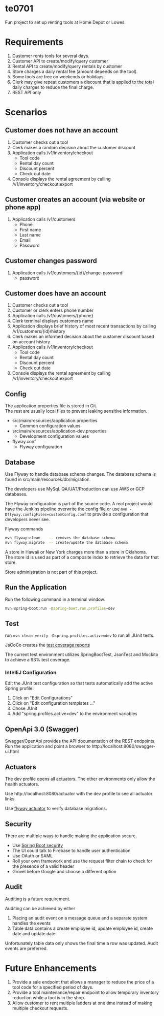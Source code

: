 # te0701

Fun project to set up renting tools at Home Depot or Lowes.

# Requirements

1. Customer rents tools for several days.
2. Customer API to create/modify/query customer
3. Rental API to create/modify/query rentals by customer
4. Store charges a daily rental fee (amount depends on the tool).
5. Some tools are free on weekends or holidays.
6. Clerk may give repeat customers a discount that is applied to the total daily charges to reduce the final charge.
7. REST API only

# Scenarios

## Customer does not have an account

1. Customer checks out a tool
2. Clerk makes a random decision about the customer discount
3. Application calls /v1/inventory/checkout
    * Tool code
    * Rental day count
    * Discount percent
    * Check out date
4. Console displays the rental agreement by calling /v1/inventory/checkout:export

## Customer creates an account (via website or phone app)

1. Application calls /v1/customers
    * Phone
    * First name
    * Last name
    * Email
    * Password

## Customer changes password

1. Application calls /v1/customers/{id}/change-password
   * password

## Customer does have an account

1. Customer checks out a tool
2. Customer or clerk enters phone number
3. Application calls /v1/customers/{phone}
4. Clerk terminal displays customers name
5. Application displays brief history of most recent transactions by calling /v1/customers/{id}/history
6. Clerk makes an informed decision about the customer discount based on account history
7. Application calls /v1/inventory/checkout
    * Tool code
    * Rental day count
    * Discount percent
    * Check out date
8. Console displays the rental agreement by calling /v1/inventory/checkout:export

## Config

The application.properties file is stored in Git.  
The rest are usually local files to prevent leaking sensitive information.

* src/main/resources/application.properties
    * Common configuration values
* src/main/resources/application-dev.properties
    * Development configuration values
* flyway.conf
    * Flyway configuration

## Database

Use Flyway to handle database schema changes. The database schema is found in src/main/resources/db/migration.

The developers use MySql. QA/UAT/Production can use AWS or GCP databases.

The Flyway configuration is part of the source code. A real project would have the Jenkins pipeline overwrite the
config file or use `mvn -Dflyway.configFiles=customConfig.conf` to provide a configuration that developers never see.

Flyway commands

```bash
mvn flyway:clean    -- removes the database schema
mvn flyway:migrate  -- create/update the database schema
```

A store in Hawaii or New York charges more than a store in Oklahoma.  
The store id is used as part of a composite index to retrieve the data for that store.

Store administration is not part of this project.

## Run the Application

Run the following command in a terminal window:

```bash
mvn spring-boot:run -Dspring-boot.run.profiles=dev
```

## Test

run `mvn clean verify -Dspring.profiles.active=dev` to run all JUnit tests.

JaCoCo creates the [test coverage reports](./target/site/jacoco/index.html)

The current test environment utilizes SpringBootTest, JsonTest and Mockito to achieve a 93% test coverage.

### IntelliJ Configuration

Edit the JUnit test configuration so that tests automatically add the active Spring profile:

1. Click on "Edit Configurations"
2. Click on "Edit configuration templates ..."
3. Chose JUnit
4. Add "spring.profiles.active=dev" to the environment variables

## OpenApi 3.0 (Swagger)

Swagger/OpenApi provides the API documentation of the REST endpoints.  
Run the application and point a browser to http://localhost:8080/swagger-ui.html

## Actuators

The dev profile opens all actuators. The other environments only allow the health actuators.

Use http://localhost:8080/actuator with the dev profile to see all actuator links.

Use [flyway actuator](http://localhost:8080/actuator/flyway) to verify database migrations.

## Security

There are multiple ways to handle making the application secure.

* Use [Spring Boot security](https://spring.io/guides/gs/securing-web)
* The UI could talk to Firebase to handle user authentication
* Use OAuth or SAML
* Roll your own framework and use the request filter chain to check for the presence of a valid header
* Grovel before Google and choose a different option

## Audit

Auditing is a future requirement.

Auditing can be achieved by either

1. Placing an audit event on a message queue and a separate system handles the events
2. Table data contains a create employee id, update employee id, create date and update date

Unfortunately table data only shows the final time a row was updated. Audit events are preferred.

# Future Enhancements

1. Provide a sale endpoint that allows a manager to reduce the price of a tool code for a specified period of days.
2. Provide a tool maintenance/repair endpoint to allow temporary inventory reduction while a tool is in the shop.
3. Allow customer to rent multiple ladders at one time instead of making multiple checkout requests.